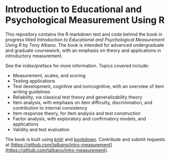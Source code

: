 # Introduction to Educational and Psychological Measurement Using R

This repository contains the R markdown text and code behind the book in progress titled *Introduction to Educational and Psychological Measurement Using R* by Tony Albano. The book is intended for advanced undergraduate and graduate coursework, with an emphasis on theory and applications in introductory measurement.

See the index/preface for more information. Topics covered include:
* Measurement, scales, and scoring  
* Testing applications  
* Test development, cognitive and noncognitive, with an overview of item writing guidelines  
* Reliability, via classical test theory and generalizability theory  
* Item analysis, with emphasis on item difficulty, discrimination, and contribution to internal consistency  
* Item response theory, for item analysis and test construction  
* Factor analysis, with exploratory and confirmatory models, and applications  
* Validity and test evaluation  

The book is built using [knitr](http://yihui.name/knitr/) and [bookdown](https://github.com/rstudio/bookdown). Contribute and submit requests at [https://github.com/talbano/intro-measurement](https://github.com/talbano/intro-measurement).

